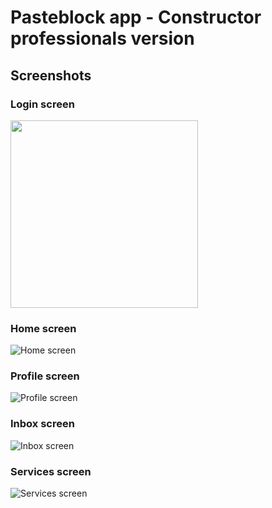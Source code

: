 # Pasteblock app - Constructor professionals version

## Screenshots

### Login screen

 <img src="https://github.com/Tomohiko10615/pasteblock-app/raw/main/ba-login-screen.jpeg" width="300">

### Home screen

![Home screen](https://github.com/Tomohiko10615/pasteblock-app/raw/main/ba-home-screen.jpeg)

### Profile screen

![Profile screen](https://github.com/Tomohiko10615/pasteblock-app/raw/main/ba-profile-screen.jpeg)

### Inbox screen

![Inbox screen](https://github.com/Tomohiko10615/pasteblock-app/raw/main/ba-inbox-screen.jpeg)

### Services screen

![Services screen](https://github.com/Tomohiko10615/pasteblock-app/raw/main/ba-services-screen.jpeg)
